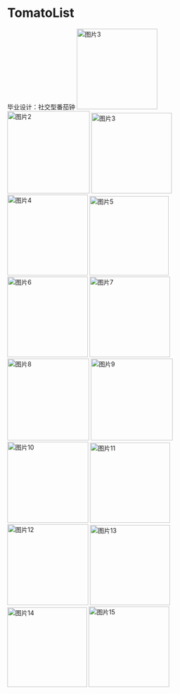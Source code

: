 # TomatoList
毕业设计：社交型番茄钟
<img width="183" alt="图片3" src="https://github.com/uniquehuang/TomatoList/assets/82577086/21eb895c-dda5-4983-872a-634ece86f38e">
<img width="187" alt="图片2" src="https://github.com/uniquehuang/TomatoList/assets/82577086/c970855f-9703-4c78-a2ac-e33ef2f9bdb9">
<img width="183" alt="图片3" src="https://github.com/uniquehuang/TomatoList/assets/82577086/ddec6c7c-17cd-48b5-9142-390499b951c9">
<img width="183" alt="图片4" src="https://github.com/uniquehuang/TomatoList/assets/82577086/66d609ce-91d4-48bd-a95d-795c20977f8b">
<img width="180" alt="图片5" src="https://github.com/uniquehuang/TomatoList/assets/82577086/78fd9697-1d44-466a-9eba-be79c40050cf">
<img width="183" alt="图片6" src="https://github.com/uniquehuang/TomatoList/assets/82577086/9859b6fe-06d5-4ab6-88c4-d4e094ef73c1">
<img width="183" alt="图片7" src="https://github.com/uniquehuang/TomatoList/assets/82577086/32976e98-8b13-4d1c-bb77-cdc3cd8a4903">
<img width="186" alt="图片8" src="https://github.com/uniquehuang/TomatoList/assets/82577086/b6c4bbd0-baaa-476c-b6db-150b99b0cbb2">
<img width="186" alt="图片9" src="https://github.com/uniquehuang/TomatoList/assets/82577086/863c501c-d698-4405-81d4-86faf826ec9c">
<img width="184" alt="图片10" src="https://github.com/uniquehuang/TomatoList/assets/82577086/d9fcd9a6-cf8c-4e3c-b82c-8ccc8d8c04fe">
<img width="182" alt="图片11" src="https://github.com/uniquehuang/TomatoList/assets/82577086/0ee52ea4-35a1-4146-ac06-03cdaec9ba73">
<img width="184" alt="图片12" src="https://github.com/uniquehuang/TomatoList/assets/82577086/6d50f87b-c697-4ab7-961e-373f33bb2492">
<img width="182" alt="图片13" src="https://github.com/uniquehuang/TomatoList/assets/82577086/e05c2c96-679e-4c64-989a-8a1b6ae23a90">
<img width="181" alt="图片14" src="https://github.com/uniquehuang/TomatoList/assets/82577086/4829337d-2316-488d-b4db-473616055768">
<img width="183" alt="图片15" src="https://github.com/uniquehuang/TomatoList/assets/82577086/0bb2446e-54b0-483c-91db-f89e0b059390">
